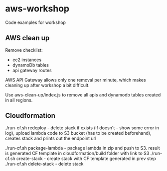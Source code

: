 # aws-workshop
Code examples for workshop 


## AWS clean up 

Remove checklist:
- ec2 instances
- dynamoDb tables
- api gateway routes


AWS API Gateway allows only one removal per minute, which makes cleaning up after workshop a bit difficult. 


Use aws-clean-up/index.js to remove all apis and dynamodb tables created in all regions. 

## Cloudformation 
./run-cf.sh redeploy - delete stack if exists (if doesn't - show some error in log), upload lambda code to S3 bucket (has to be created beforehand), 
creates stack and prints out the endpoint url 

./run-cf.sh package-lambda - package lambda in zip and push to S3. result is generated CF template in cloudformation/build folder with link to S3 
./run-cf.sh create-stack - create stack with CF template generated in prev step 
./run-cf.sh delete-stack - delete stack 